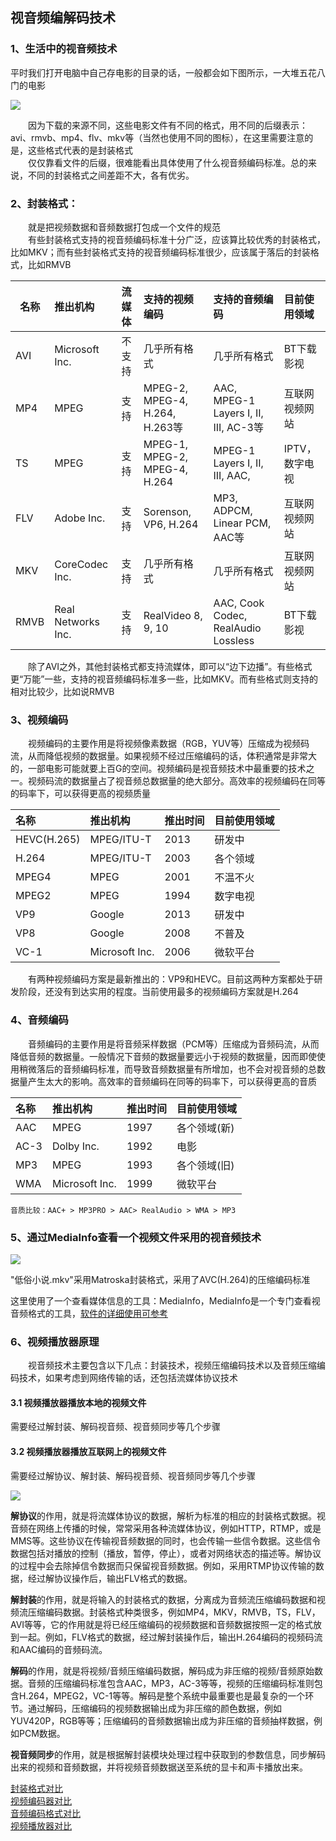 ## 视音频编解码技术

### 1、生活中的视音频技术

平时我们打开电脑中自己存电影的目录的话，一般都会如下图所示，一大堆五花八门的电影

![](https://github.com/ZongYuWang/image/blob/master/%E6%B5%81%E5%AA%92%E4%BD%93/Audio-video-coding1.png)

&emsp;&emsp;因为下载的来源不同，这些电影文件有不同的格式，用不同的后缀表示：avi、rmvb、mp4、flv、mkv等（当然也使用不同的图标），在这里需要注意的是，这些格式代表的是封装格式       
&emsp;&emsp;仅仅靠看文件的后缀，很难能看出具体使用了什么视音频编码标准。总的来说，不同的封装格式之间差距不大，各有优劣。

### 2、封装格式：
&emsp;&emsp;就是把视频数据和音频数据打包成一个文件的规范    
&emsp;&emsp;有些封装格式支持的视音频编码标准十分广泛，应该算比较优秀的封装格式，比如MKV；而有些封装格式支持的视音频编码标准很少，应该属于落后的封装格式，比如RMVB         


| 名称 | 推出机构 | 流媒体 | 支持的视频编码 | 支持的音频编码 | 目前使用领域 |
| - | :- | :- | :- | :- | :- |
| AVI | Microsoft Inc.| 不支持 | 几乎所有格式 | 几乎所有格式 | BT下载影视 |
| MP4 | MPEG | 支持 | MPEG-2, MPEG-4, H.264, H.263等 | AAC, MPEG-1 Layers I, II, III, AC-3等 | 互联网视频网站 |
| TS |MPEG |  支持  | MPEG-1, MPEG-2, MPEG-4, H.264 | MPEG-1 Layers I, II, III, AAC, | IPTV，数字电视 |
| FLV | Adobe Inc. |  支持 | Sorenson, VP6, H.264 | MP3, ADPCM, Linear PCM, AAC等 | 互联网视频网站 |
| MKV | CoreCodec Inc. |  支持 | 几乎所有格式 | 几乎所有格式 |互联网视频网站 |
| RMVB | Real Networks Inc. |  支持 | RealVideo 8, 9, 10 | AAC, Cook Codec, RealAudio Lossless |BT下载影视|        

&emsp;&emsp;除了AVI之外，其他封装格式都支持流媒体，即可以“边下边播”。有些格式更“万能”一些，支持的视音频编码标准多一些，比如MKV。而有些格式则支持的相对比较少，比如说RMVB


### 3、视频编码
&emsp;&emsp;视频编码的主要作用是将视频像素数据（RGB，YUV等）压缩成为视频码流，从而降低视频的数据量。如果视频不经过压缩编码的话，体积通常是非常大的，一部电影可能就要上百G的空间。视频编码是视音频技术中最重要的技术之一。视频码流的数据量占了视音频总数据量的绝大部分。高效率的视频编码在同等的码率下，可以获得更高的视频质量        

| 名称 | 推出机构 | 推出时间 | 目前使用领域 |
| :- | :- | :- | :- | 
| HEVC(H.265) | MPEG/ITU-T| 2013 | 研发中|
| H.264 | MPEG/ITU-T | 2003 | 各个领域 |
| MPEG4 | MPEG | 2001 | 不温不火 |
| MPEG2 | MPEG | 1994 | 数字电视 |
| VP9 | Google| 2013 | 研发中 |
| VP8 | Google | 2008 | 不普及 |
| VC-1 | Microsoft Inc. | 2006 | 微软平台 |       

&emsp;&emsp;有两种视频编码方案是最新推出的：VP9和HEVC。目前这两种方案都处于研发阶段，还没有到达实用的程度。当前使用最多的视频编码方案就是H.264

### 4、音频编码
&emsp;&emsp;音频编码的主要作用是将音频采样数据（PCM等）压缩成为音频码流，从而降低音频的数据量。一般情况下音频的数据量要远小于视频的数据量，因而即使使用稍微落后的音频编码标准，而导致音频数据量有所增加，也不会对视音频的总数据量产生太大的影响。高效率的音频编码在同等的码率下，可以获得更高的音质        

| 名称 | 推出机构 | 推出时间 | 目前使用领域 |
| :- | :- | :- | :- | 
| AAC | MPEG| 1997 | 各个领域(新)|
| AC-3 | Dolby Inc. | 1992 | 电影 |
| MP3 | MPEG | 1993 | 各个领域(旧) |
| WMA | Microsoft Inc. | 1999 | 微软平台 |             


`音质比较：AAC+ > MP3PRO > AAC> RealAudio > WMA > MP3`

### 5、通过MediaInfo查看一个视频文件采用的视音频技术

![](https://github.com/ZongYuWang/image/blob/master/%E6%B5%81%E5%AA%92%E4%BD%93/Audio-video-coding2.png)

"低俗小说.mkv"采用Matroska封装格式，采用了AVC(H.264)的压缩编码标准

这里使用了一个查看媒体信息的工具：MediaInfo，MediaInfo是一个专门查看视音频格式的工具，[软件的详细使用可参考](MediaInfo使用了解)

### 6、视频播放器原理
&emsp;&emsp;视音频技术主要包含以下几点：封装技术，视频压缩编码技术以及音频压缩编码技术，如果考虑到网络传输的话，还包括流媒体协议技术

#### 3.1 视频播放器播放本地的视频文件
需要经过解封装、解码视音频、视音频同步等几个步骤

#### 3.2 视频播放器播放互联网上的视频文件
需要经过解协议、解封装、解码视音频、视音频同步等几个步骤

![](https://github.com/ZongYuWang/image/blob/master/%E6%B5%81%E5%AA%92%E4%BD%93/Audio-video-coding3.png)


**解协议**的作用，就是将流媒体协议的数据，解析为标准的相应的封装格式数据。视音频在网络上传播的时候，常常采用各种流媒体协议，例如HTTP，RTMP，或是MMS等。这些协议在传输视音频数据的同时，也会传输一些信令数据。这些信令数据包括对播放的控制（播放，暂停，停止），或者对网络状态的描述等。解协议的过程中会去除掉信令数据而只保留视音频数据。例如，采用RTMP协议传输的数据，经过解协议操作后，输出FLV格式的数据。

**解封装**的作用，就是将输入的封装格式的数据，分离成为音频流压缩编码数据和视频流压缩编码数据。封装格式种类很多，例如MP4，MKV，RMVB，TS，FLV，AVI等等，它的作用就是将已经压缩编码的视频数据和音频数据按照一定的格式放到一起。例如，FLV格式的数据，经过解封装操作后，输出H.264编码的视频码流和AAC编码的音频码流。

**解码**的作用，就是将视频/音频压缩编码数据，解码成为非压缩的视频/音频原始数据。音频的压缩编码标准包含AAC，MP3，AC-3等等，视频的压缩编码标准则包含H.264，MPEG2，VC-1等等。解码是整个系统中最重要也是最复杂的一个环节。通过解码，压缩编码的视频数据输出成为非压缩的颜色数据，例如YUV420P，RGB等等；压缩编码的音频数据输出成为非压缩的音频抽样数据，例如PCM数据。

**视音频同步**的作用，就是根据解封装模块处理过程中获取到的参数信息，同步解码出来的视频和音频数据，并将视频音频数据送至系统的显卡和声卡播放出来。

[封装格式对比](http://en.wikipedia.org/wiki/Comparison_of_container_formats)      
[视频编码器对比](http://en.wikipedia.org/wiki/Comparison_of_audio_formats)       
[音频编码格式对比](http://en.wikipedia.org/wiki/Comparison_of_audio_formats)       
[视频播放器对比](http://en.wikipedia.org/wiki/Comparison_of_video_player_software)      